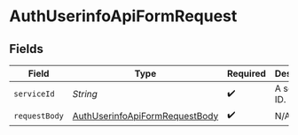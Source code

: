 # AuthUserinfoApiFormRequest


## Fields

| Field                                                                                       | Type                                                                                        | Required                                                                                    | Description                                                                                 |
| ------------------------------------------------------------------------------------------- | ------------------------------------------------------------------------------------------- | ------------------------------------------------------------------------------------------- | ------------------------------------------------------------------------------------------- |
| `serviceId`                                                                                 | *String*                                                                                    | :heavy_check_mark:                                                                          | A service ID.                                                                               |
| `requestBody`                                                                               | [AuthUserinfoApiFormRequestBody](../../models/operations/AuthUserinfoApiFormRequestBody.md) | :heavy_check_mark:                                                                          | N/A                                                                                         |